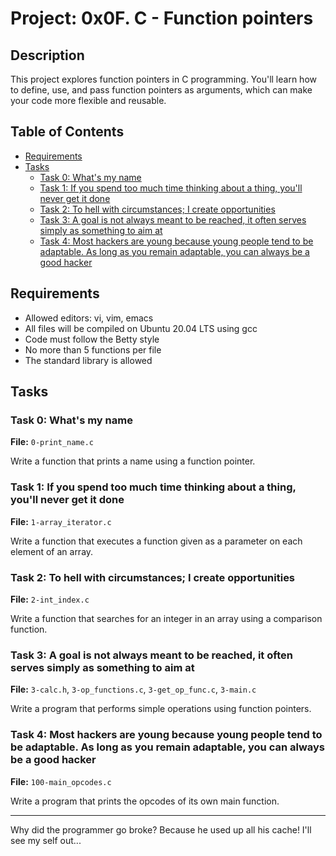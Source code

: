 # Project: 0x0F. C - Function pointers

## Description
This project explores function pointers in C programming. You'll learn how to define, use, and pass function pointers as arguments, which can make your code more flexible and reusable.

## Table of Contents
- [Requirements](#requirements)
- [Tasks](#tasks)
  - [Task 0: What's my name](#task-0-whats-my-name)
  - [Task 1: If you spend too much time thinking about a thing, you'll never get it done](#task-1-if-you-spend-too-much-time-thinking-about-a-thing-youll-never-get-it-done)
  - [Task 2: To hell with circumstances; I create opportunities](#task-2-to-hell-with-circumstances-i-create-opportunities)
  - [Task 3: A goal is not always meant to be reached, it often serves simply as something to aim at](#task-3-a-goal-is-not-always-meant-to-be-reached-it-often-serves-simply-as-something-to-aim-at)
  - [Task 4: Most hackers are young because young people tend to be adaptable. As long as you remain adaptable, you can always be a good hacker](#task-4-most-hackers-are-young-because-young-people-tend-to-be-adaptable-as-long-as-you-remain-adaptable-you-can-always-be-a-good-hacker)

## Requirements
- Allowed editors: vi, vim, emacs
- All files will be compiled on Ubuntu 20.04 LTS using gcc
- Code must follow the Betty style
- No more than 5 functions per file
- The standard library is allowed

## Tasks

### Task 0: What's my name
**File:** `0-print_name.c`

Write a function that prints a name using a function pointer.

### Task 1: If you spend too much time thinking about a thing, you'll never get it done
**File:** `1-array_iterator.c`

Write a function that executes a function given as a parameter on each element of an array.

### Task 2: To hell with circumstances; I create opportunities
**File:** `2-int_index.c`

Write a function that searches for an integer in an array using a comparison function.

### Task 3: A goal is not always meant to be reached, it often serves simply as something to aim at
**File:** `3-calc.h`, `3-op_functions.c`, `3-get_op_func.c`, `3-main.c`

Write a program that performs simple operations using function pointers.

### Task 4: Most hackers are young because young people tend to be adaptable. As long as you remain adaptable, you can always be a good hacker
**File:** `100-main_opcodes.c`

Write a program that prints the opcodes of its own main function.

---

Why did the programmer go broke? Because he used up all his cache! I'll see my self out...
